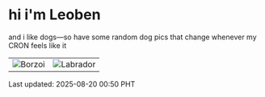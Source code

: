 # hi i'm Leoben

and i like dogs—so have some random dog pics that change whenever my CRON feels like it

|  |  |
|--------|----------|
| ![Borzoi](https://random-dog-vercel.vercel.app/api/random-borzoi?v=1755622247) | ![Labrador](https://random-dog-vercel.vercel.app/api/random-labrador?v=1755622247) |

Last updated: 2025-08-20 00:50 PHT

